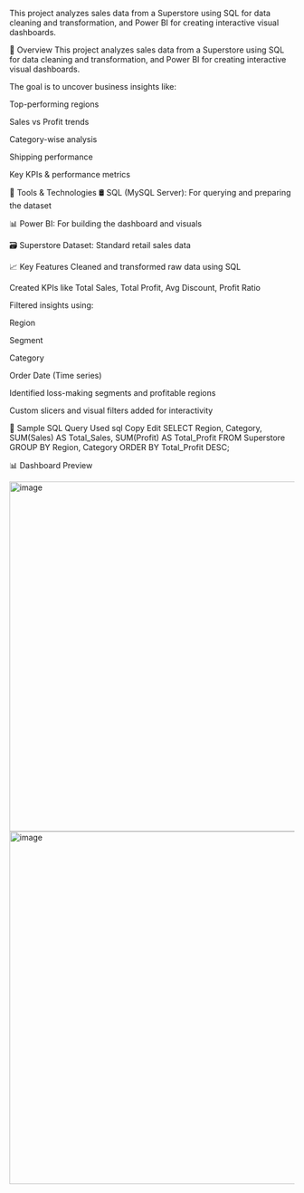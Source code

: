 This project analyzes sales data from a Superstore using SQL for data cleaning and transformation, and Power BI for creating interactive visual dashboards.

📌 Overview This project analyzes sales data from a Superstore using SQL for data cleaning and transformation, and Power BI for creating interactive visual dashboards.

The goal is to uncover business insights like:

Top-performing regions

Sales vs Profit trends

Category-wise analysis

Shipping performance

Key KPIs & performance metrics

🧰 Tools & Technologies 🛢️ SQL (MySQL Server): For querying and preparing the dataset

📊 Power BI: For building the dashboard and visuals

🗃️ Superstore Dataset: Standard retail sales data

📈 Key Features Cleaned and transformed raw data using SQL

Created KPIs like Total Sales, Total Profit, Avg Discount, Profit Ratio

Filtered insights using:

Region

Segment

Category

Order Date (Time series)

Identified loss-making segments and profitable regions

Custom slicers and visual filters added for interactivity

🧪 Sample SQL Query Used sql Copy Edit SELECT Region, Category, SUM(Sales) AS Total_Sales, SUM(Profit) AS Total_Profit FROM Superstore GROUP BY Region, Category ORDER BY Total_Profit DESC;

📊 Dashboard Preview

<img width="618" alt="image" src="https://github.com/user-attachments/assets/e94b6d46-5153-4691-9c7c-2be08d71de96" />

<img width="623" alt="image" src="https://github.com/user-attachments/assets/efcc52e3-ccf9-40b2-a024-8a0720d6548d" />



